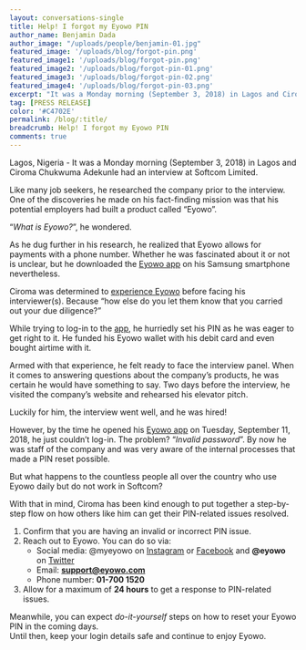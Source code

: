```yaml
---
layout: conversations-single
title: Help! I forgot my Eyowo PIN
author_name: Benjamin Dada
author_image: "/uploads/people/benjamin-01.jpg"   
featured_image: '/uploads/blog/forgot-pin.png'
featured_image1: '/uploads/blog/forgot-pin.png'
featured_image2: '/uploads/blog/forgot-pin-01.png'
featured_image3: '/uploads/blog/forgot-pin-02.png'
featured_image4: '/uploads/blog/forgot-pin-03.png'
excerpt: "It was a Monday morning (September 3, 2018) in Lagos and Ciroma Chukwuma Adekunle had an interview at Softcom Limited. Like many job seekers, he researched the company prior to the interview."
tag: [PRESS RELEASE]
color: '#C4702E'
permalink: /blog/:title/
breadcrumb: Help! I forgot my Eyowo PIN
comments: true
---
```


Lagos, Nigeria - It was a Monday morning (September 3, 2018) in Lagos and Ciroma Chukwuma Adekunle had an interview at Softcom Limited. 

Like many job seekers, he researched the company prior to the interview. One of the discoveries he made on his fact-finding mission was that his potential employers had built a product called “Eyowo”. 

“*What is Eyowo?*”, he wondered.

As he dug further in his research, he realized that Eyowo allows for payments with a phone number. Whether he was fascinated about it or not is unclear, but he downloaded the [Eyowo app](https://play.google.com/store/apps/details?id=com.eyowo.android&hl=en_US) on his Samsung smartphone nevertheless. 

Ciroma was determined to [experience Eyowo](https://app.eyowo.com/) before facing his interviewer(s). Because “how else do you let them know that you carried out your due diligence?”

While trying to log-in to the [app](https://play.google.com/store/apps/details?id=com.eyowo.android&hl=en_US), he hurriedly set his PIN as he was eager to get right to it. He funded his Eyowo wallet with his debit card and even bought airtime with it. 

Armed with that experience, he felt ready to face the interview panel. When it comes to answering questions about the company’s products, he was certain he would have something to say. Two days before the interview, he visited the company’s website and rehearsed his elevator pitch. 

Luckily for him, the interview went well, and he was hired! 

However, by the time he opened his [Eyowo app](https://play.google.com/store/apps/details?id=com.eyowo.android&hl=en_US) on Tuesday, September 11, 2018, he just couldn’t log-in. The problem? “*Invalid password*”. By now he was staff of the company and was very aware of the internal processes that made a PIN reset possible.

But what happens to the countless people all over the country who use Eyowo daily but do not work in Softcom?

With that in mind, Ciroma has been kind enough to put together a step-by-step flow on how others like him can get their PIN-related issues resolved. 

1. Confirm that you are having an invalid or incorrect PIN issue.
2. Reach out to Eyowo. You can do so via:
    - Social media: @myeyowo on [Instagram](https://www.instagram.com/myeyowo/) or [Facebook](https://www.facebook.com/MyEyowo) and **@eyowo** on [Twitter](https://twitter.com/eyowo)
    - Email: **support@eyowo.com**
    - Phone number: **01-700 1520**
3. Allow for a maximum of **24 hours** to get a response to PIN-related issues.    

Meanwhile, you can expect *do-it-yourself* steps on how to reset your Eyowo PIN in the coming days.    
Until then, keep your login details safe and continue to enjoy Eyowo.
